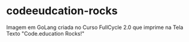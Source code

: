 # codeeudcation-rocks
Imagem em GoLang criada no Curso FullCycle 2.0 que imprime na Tela Texto "Code.education Rocks!"
